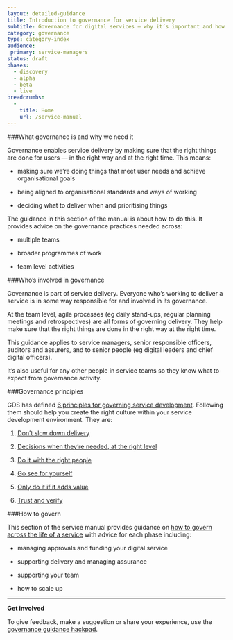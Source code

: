 ```yaml
---
layout: detailed-guidance
title: Introduction to governance for service delivery
subtitle: Governance for digital services — why it’s important and how to get it right
category: governance
type: category-index
audience:
 primary: service-managers
status: draft
phases:
  - discovery
  - alpha
  - beta
  - live
breadcrumbs:
  -
    title: Home
    url: /service-manual
---
```


###What governance is and why we need it

Governance enables service delivery by making sure that the right things are done for users — in the right way and at the right time. This means:

* making sure we’re doing things that meet user needs and achieve organisational goals

* being aligned to organisational standards and ways of working

* deciding what to deliver when and prioritising things

The guidance in this section of the manual is about how to do this. It provides advice on the governance practices needed across:

* multiple teams

* broader programmes of work

* team level activities

###Who’s involved in governance

Governance is part of service delivery. Everyone who’s working to deliver a service is in some way responsible for and involved in its governance.

At the team level, agile processes (eg daily stand-ups, regular planning meetings and retrospectives) are all forms of governing delivery. They help make sure that the right things are done in the right way at the right time.

This guidance applies to service managers, senior responsible officers, auditors and assurers, and to senior people (eg digital leaders and chief digital officers). 

It’s also useful for any other people in service teams so they know what to expect from governance activity.

###Governance principles

GDS has defined [6 principles for governing service development](../governance/governance-principles.html). Following them should help you create the right culture within your service development environment. They are:

1. [Don’t slow down delivery](../governance/governance-principles.html#dont-slow-down-delivery)

2. [Decisions when they’re needed, at the right level](../governance/governance-principles.html#decisions-when-theyre-needed-at-the-right-level)

3. [Do it with the right people](../governance/governance-principles.html#do-it-with-the-right-people)

4. [Go see for yourself](../governance/governance-principles.html#go-see-for-yourself)

5. [Only do it if it adds value](../governance/governance-principles.html#only-do-it-if-it-adds-value)

6. [Trust and verify](../governance/governance-principles.html#trust-and-verify)

###How to govern

This section of the service manual provides guidance on [how to govern across the life of a service](governance-across-the-life-of-a-service.html) with advice for each phase including:

* managing approvals and funding your digital service

* supporting delivery and managing assurance

* supporting your team

* how to scale up

<hr>

**Get involved**

To give feedback, make a suggestion or share your experience, use the [governance guidance hackpad](https://gds-governance-guidance.hackpad.com/Introduction-to-governance-for-service-delivery-KvxJZEmVmdb).
